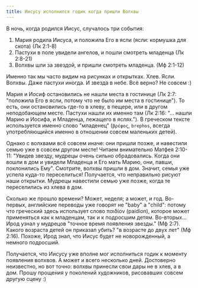 ```yaml
---
title: Иисусу исполнился годик когда пришли Волхвы
---
```


В ночь, когда родился Иисус, случалось три события:

1. Мария родила Иисуса, и положила Его в ясли (ясли: кормушка для скота) (Лк 2:1-8)
2. Пастухи в поле увидели ангелов, и пошли смотреть младенца (Лк 2:8-21)
3. Волхвы шли за звездой, и пришли смотреть младенца. (Мф 2:1-12)

Именно так мы часто видим на рисунках и открытках. Хлев. Ясли. Волхвы. Даже пастухи иногда. И звезда в небе. Всё верно?
Не совсем :)

Мария и Иосиф остановились не нашли места в гостинице (Лк 2:7: "положила Его в ясли, потому что не было им места в гостинице"). То есть, они остановились где-то в хлеву, в пещере, или в другом неподобающем месте.
Пастухи нашли их именно там (Лк 2:16: "... нашли Марию и Иосифа, и Младенца, лежащего в яслях."). В греческом тексте используется именно слово "младенец" (`βρέφος`, `brephos`, всегда употребляющийся именно в отношении совсем маленьких детей).

Однако с волхвами всё совсем иначе: они пришли позже, и навестили семью уже в совсем другом месте!
Читаем внимательно Матфея 2:10-11: "Увидев звезду, мудрецы очень сильно обрадовались. Когда они вошли в дом и увидели Младенца и Его мать Марию, они, павши, поклонились Ему".
Смотрите, волхвы пришли в дом. Значит, семья уже успела куда-то переселиться!
Получается, что неправильно рисуют наши открытки. Мудрецы навестили семью уже позже, когда те переселились из хлева в дом.

Сколько же прошло времени? Может, неделя; а может, и год.
Во-первых, английские переводы уже говорят не "baby" а "child": потому что греческий здесь использует слово παιδίον (paidion), которое может применяться как к младенцам, так и к подросшим детям.
Во-вторых... Ирод узнал у мудрецов "точное время появления звезды." (Мф 2:7). Какого возраста детей он приказал убить? "в возрасте до двух лет" (Мф 2:16). Похоже, Ирод знал, что Иисус будет не новорожденный, а немного подросший.

Получается, что Иисусу уже вполне мог исполниться годик к моменту появления волхвов. А может и всего несколько дней. Достоверно неизвестно, но вот точно: волхвы принесли свои дары не в хлев, а в дом.
Прошу прощения у поколений художников, рисовавших совсем другую сцену :)

